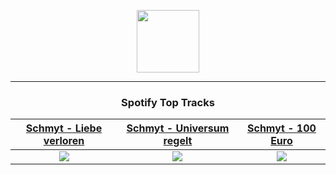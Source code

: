 <p align="center">
  <a href="https://www.tobiasmichael.de">
    <img src="https://tm-website-static.s3.eu-central-1.amazonaws.com/logo.png" width="100" height="100"/>
  </a>
</p>

---

<h3 align="center">Spotify Top Tracks</h3>

[Schmyt - Liebe verloren](https://open.spotify.com/track/5gMifIJnth5mZIBvzqPVIW)|[Schmyt - Universum regelt](https://open.spotify.com/track/0oFlUUf7zFcTkFJVkxgqh9)|[Schmyt - 100 Euro](https://open.spotify.com/track/6t51rZJWIAi6vQGX2ceEvJ)
:---:|:----:|:----:
<img src="https://i.scdn.co/image/ab67616d00001e0205f0b72e348e5fe0cfb307e5"/>|<img src="https://i.scdn.co/image/ab67616d00001e02c6fc3a53b995207d99701137"/>|<img src="https://i.scdn.co/image/ab67616d00001e0216b618842af5f5695782b37e"/>
